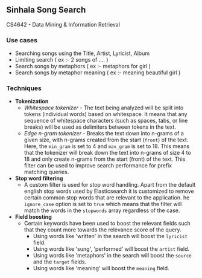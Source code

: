 ## Sinhala Song Search
 CS4642 - Data Mining & Information Retrieval

### Use cases

 - Searching songs using the Title, Artist, Lyricist, Album
 - Limiting search ( ex :- 2 songs of .... )
 - Search songs by metaphors ( ex :- metaphors for girl )
 - Search songs by metaphor meaning ( ex :- meaning beautiful girl )

### Techniques

 - **Tokenization**
	 -  *Whitespace tokenizer* - The text being analyzed will be split into tokens (individual words) based on whitespace. It means that any sequence of whitespace characters (such as spaces, tabs, or line breaks) will be used as delimiters between tokens in the text.
	 - *Edge n-gram tokenizer* - Breaks the text down into n-grams of a given size, with n-grams created from the start  (`front`) of the text. Here, the `min_gram` is set to 4 and `max_gram` is set to 18. This means that the tokenizer will break down the text into n-grams of size 4 to 18 and only create n-grams from the start (front) of the text. This filter can be used to improve search performance for prefix matching queries.
 - **Stop word filtering**
	 - A custom filter is used for stop word handling. Apart from the default english stop words used by Elasticsearch it is customized to remove certain common stop words that are relevant to the application. he `ignore_case` option is set to `true` which means that the filter will match the words in the `stopwords` array regardless of the case.
- **Field boosting**
	- Certain keywords have been used to boost the relevant fields such that they count more towards the relevance score of the query.
		- Using words like 'written' in the search will boost the `lyricist` field.
		- Using words like 'sung', 'performed' will boost the `artist` field.
		- Using words like 'metaphors' in the search will boost the `source` and the `target` fields.
		- Using words like 'meaning' will boost the `meaning` field.
